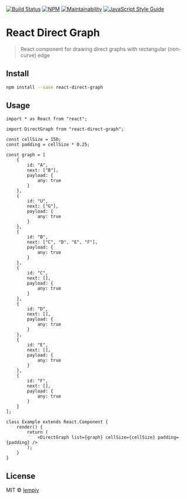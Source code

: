 [![Build Status](https://travis-ci.org/lempiy/react-direct-graph.svg?branch=master)](https://travis-ci.org/lempiy/react-direct-graph) [![NPM](https://img.shields.io/npm/v/react-direct-graph.svg)](https://www.npmjs.com/package/react-direct-graph) [![Maintainability](https://api.codeclimate.com/v1/badges/d333ef5cfaaa6a432aca/maintainability)](https://codeclimate.com/github/lempiy/react-direct-graph/maintainability) [![JavaScript Style Guide](https://img.shields.io/badge/code_style-standard-brightgreen.svg)](https://standardjs.com)

# React Direct Graph

> React component for drawing direct graphs with rectangular (non-curve) edge

## Install

```bash
npm install --save react-direct-graph
```

## Usage

```tsx
import * as React from "react";

import DirectGraph from "react-direct-graph";

const cellSize = 150;
const padding = cellSize * 0.25;

const graph = [
    {
        id: "A",
        next: ["B"],
        payload: {
            any: true
        }
    },
    {
        id: "U",
        next: ["G"],
        payload: {
            any: true
        }
    },
    {
        id: "B",
        next: ["C", "D", "E", "F"],
        payload: {
            any: true
        }
    },
    {
        id: "C",
        next: [],
        payload: {
            any: true
        }
    },
    {
        id: "D",
        next: [],
        payload: {
            any: true
        }
    },
    {
        id: "E",
        next: [],
        payload: {
            any: true
        }
    },
    {
        id: "F",
        next: [],
        payload: {
            any: true
        }
    }
];

class Example extends React.Component {
    render() {
        return (
            <DirectGraph list={graph} cellSize={cellSize} padding={padding} />
        );
    }
}
```

## License

MIT © [lempiy](https://github.com/lempiy)
